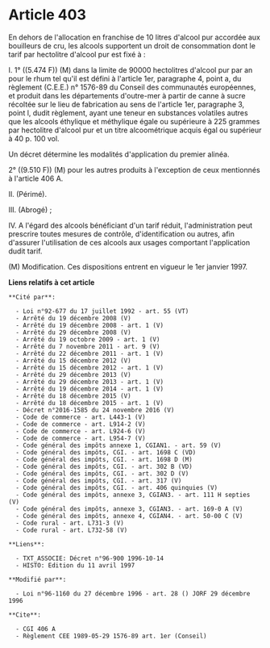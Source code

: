 # Article 403

En dehors de l'allocation en franchise de 10 litres d'alcool pur accordée aux bouilleurs de cru, les alcools supportent un
droit de consommation dont le tarif par hectolitre d'alcool pur est fixé à :

I. 1° ((5.474 F)) (M) dans la limite de 90000 hectolitres d'alcool pur par an pour le rhum tel qu'il est défini à l'article
1er, paragraphe 4, point a, du règlement (C.E.E.) n° 1576-89 du Conseil des communautés européennes, et produit dans les
départements d'outre-mer à partir de canne à sucre récoltée sur le lieu de fabrication au sens de l'article 1er, paragraphe
3, point l, dudit règlement, ayant une teneur en substances volatiles autres que les alcools éthylique et méthylique égale ou
supérieure à 225 grammes par hectolitre d'alcool pur et un titre alcoométrique acquis égal ou supérieur à 40 p. 100 vol.

Un décret détermine les modalités d'application du premier alinéa.

2° ((9.510 F)) (M) pour les autres produits à l'exception de ceux mentionnés à l'article 406 A.

II. (Périmé).

III. (Abrogé) ;

IV. A l'égard des alcools bénéficiant d'un tarif réduit, l'administration peut prescrire toutes mesures de contrôle,
d'identification ou autres, afin d'assurer l'utilisation de ces alcools aux usages comportant l'application dudit tarif.

(M) Modification. Ces dispositions entrent en vigueur le 1er janvier 1997.

**Liens relatifs à cet article**

	**Cité par**:

	  - Loi n°92-677 du 17 juillet 1992 - art. 55 (VT)
	  - Arrêté du 19 décembre 2008 (V)
	  - Arrêté du 19 décembre 2008 - art. 1 (V)
	  - Arrêté du 29 décembre 2008 (V)
	  - Arrêté du 19 octobre 2009 - art. 1 (V)
	  - Arrêté du 7 novembre 2011 - art. 9 (V)
	  - Arrêté du 22 décembre 2011 - art. 1 (V)
	  - Arrêté du 15 décembre 2012 (V)
	  - Arrêté du 15 décembre 2012 - art. 1 (V)
	  - Arrêté du 29 décembre 2013 (V)
	  - Arrêté du 29 décembre 2013 - art. 1 (V)
	  - Arrêté du 19 décembre 2014 - art. 1 (V)
	  - Arrêté du 18 décembre 2015 (V)
	  - Arrêté du 18 décembre 2015 - art. 1 (V)
	  - Décret n°2016-1585 du 24 novembre 2016 (V)
	  - Code de commerce - art. L443-1 (V)
	  - Code de commerce - art. L914-2 (V)
	  - Code de commerce - art. L924-6 (V)
	  - Code de commerce - art. L954-7 (V)
	  - Code général des impôts annexe 1, CGIAN1. - art. 59 (V)
	  - Code général des impôts, CGI. - art. 1698 C (VD)
	  - Code général des impôts, CGI. - art. 1698 D (M)
	  - Code général des impôts, CGI. - art. 302 B (VD)
	  - Code général des impôts, CGI. - art. 302 D (V)
	  - Code général des impôts, CGI. - art. 317 (V)
	  - Code général des impôts, CGI. - art. 406 quinquies (V)
	  - Code général des impôts, annexe 3, CGIAN3. - art. 111 H septies (V)
	  - Code général des impôts, annexe 3, CGIAN3. - art. 169-0 A (V)
	  - Code général des impôts, annexe 4, CGIAN4. - art. 50-00 C (V)
	  - Code rural - art. L731-3 (V)
	  - Code rural - art. L732-58 (V)

	**Liens**:

	  - TXT_ASSOCIE: Décret n°96-900 1996-10-14
	  - HISTO: Edition du 11 avril 1997

	**Modifié par**:

	  - Loi n°96-1160 du 27 décembre 1996 - art. 28 () JORF 29 décembre 1996

	**Cite**:

	  - CGI 406 A
	  - Règlement CEE 1989-05-29 1576-89 art. 1er (Conseil)
